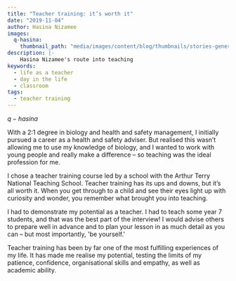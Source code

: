```yaml
---
title: "Teacher training: it’s worth it"
date: "2019-11-04"
author: Hasina Nizamee
images:
  q-hasina:
    thumbnail_path: "media/images/content/blog/thumbnails/stories-generic.jpg"
description: |-
    Hasina Nizamee's route into teaching
keywords:
  - life as a teacher
  - day in the life
  - classroom
tags:
  - teacher training
---
```


$q-hasina$

With a 2:1 degree in biology and health and safety management, I initially pursued a career as a health and safety adviser. But realised this wasn’t allowing me to use my knowledge of biology, and I wanted to work with young people and really make a difference – so teaching was the ideal profession for me.

I chose a teacher training course led by a school with the Arthur Terry National Teaching School. Teacher training has its ups and downs, but it’s all worth it. When you get through to a child and see their eyes light up with curiosity and wonder, you remember what brought you into teaching.

I had to demonstrate my potential as a teacher. I had to teach some year 7 students, and that was the best part of the interview! I would advise others to prepare well in advance and to plan your lesson in as much detail as you can – but most importantly, 'be yourself.'

Teacher training has been by far one of the most fulfilling experiences of my life. It has made me realise my potential, testing the limits of my patience, confidence, organisational skills and empathy, as well as academic ability.